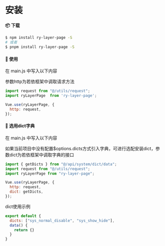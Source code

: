 # 安装

#### 📦 下载

```sh
$ npm install ry-layer-page -S
# 或者
$ pnpm install ry-layer-page -S
```

#### 🔨 使用

在 main.js 中写入以下内容

参数http为若依框架中调取请求方法

```js
import request from "@/utils/request";
import ryLayerPage  from 'ry-layer-page';

Vue.use(ryLayerPage, {
  http: request,
});
```

#### 🎨 选用dict字典

在 main.js 中写入以下内容

如果当前项目中没有配置$options.dicts方式引入字典，可进行选配安装dict，参数dict为若依框架中调取字典的接口

```js
import { getDicts } from "@/api/system/dict/data";
import request from "@/utils/request";
import ryLayerPage from "ry-layer-page";

Vue.use(ryLayerPage, {
  http: request,
  dict: getDicts,
});
```

dict使用示例

```js
export default {
  dicts: ["sys_normal_disable", "sys_show_hide"],
  data() {
    return {}
  }
}
```